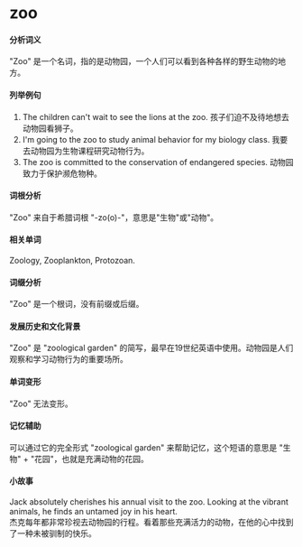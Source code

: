 # zoo

#### 分析词义

  

"Zoo" 是一个名词，指的是动物园，一个人们可以看到各种各样的野生动物的地方。

  

#### 列举例句

  

1.  The children can't wait to see the lions at the zoo. 孩子们迫不及待地想去动物园看狮子。
2.  I'm going to the zoo to study animal behavior for my biology class. 我要去动物园为生物课程研究动物行为。
3.  The zoo is committed to the conservation of endangered species. 动物园致力于保护濒危物种。

  

#### 词根分析

  

"Zoo" 来自于希腊词根 "-zo(o)-"，意思是"生物"或"动物"。

  

#### 相关单词

  

Zoology, Zooplankton, Protozoan.

  

#### 词缀分析

  

"Zoo" 是一个根词，没有前缀或后缀。

  

#### 发展历史和文化背景

  

"Zoo" 是 "zoological garden" 的简写，最早在19世纪英语中使用。动物园是人们观察和学习动物行为的重要场所。

  

#### 单词变形

  

"Zoo" 无法变形。

  

#### 记忆辅助

  

可以通过它的完全形式 "zoological garden" 来帮助记忆，这个短语的意思是 "生物" + "花园"，也就是充满动物的花园。

  

#### 小故事

  

Jack absolutely cherishes his annual visit to the zoo. Looking at the vibrant animals, he finds an untamed joy in his heart.  
杰克每年都非常珍视去动物园的行程。看着那些充满活力的动物，在他的心中找到了一种未被驯制的快乐。
